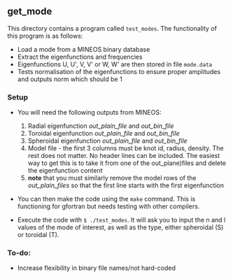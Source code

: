 
## get_mode

This directory contains a program called `test_modes`. The functionality of this program is as follows: 

- Load a mode from a MINEOS binary database
- Extract the eigenfunctions and frequencies
- Eigenfunctions U, U', V, V' or W, W' are then stored in file `mode.data`
- Tests normalisation of the eigenfunctions to ensure proper amplitudes and outputs norm which should be 1 


### Setup 
- You will need the following outputs from MINEOS: 
    1. Radial eigenfunction _out_plain_file_ and _out_bin_file_ 
    2. Toroidal eigenfunction _out_plain_file_ and _out_bin_file_ 
    3. Spheroidal eigenfunction _out_plain_file_ and _out_bin_file_ 
    4. Model file - the first 3 columns must be knot id, radius, density. The rest does not matter. No header lines can be included. The easiest way to get this is to take it from one of the out_plane)files and delete the eigenfunction content
    5. **note** that you must similarly remove the model rows of the _out_plain_files_ so that the first line starts with the first eigenfunction 

- You can then make the code using the `make` command. This is functioning for gfortran but needs testing with other compilers.

- Execute the code with `$ ./test_modes`. It will ask you to input the n and l values of the mode of interest, as well as the type, either spheroidal (S) or toroidal (T). 


### To-do: 

- Increase flexibility in binary file names/not hard-coded